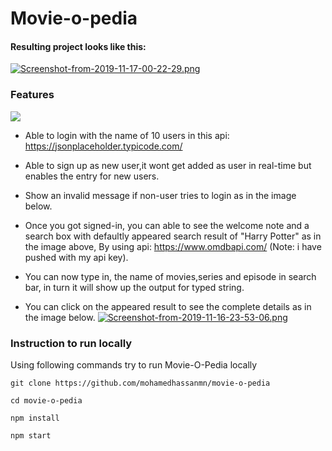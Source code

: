 # Movie-o-pedia

#### Resulting project looks like this:

[![Screenshot-from-2019-11-17-00-22-29.png](https://i.postimg.cc/2S0h8kQJ/Screenshot-from-2019-11-17-00-22-29.png)](https://postimg.cc/5XF6sMkq)

### Features
![](captured.gif)
* Able to login with the name of 10 users in this api: https://jsonplaceholder.typicode.com/
* Able to sign up as new user,it wont get added as user in real-time but enables the entry for new users.
* Show an invalid message if non-user tries to login as in the image below.

* Once you got signed-in, you can able to see the welcome note and a search box with defaultly appeared search result of "Harry Potter" as in the image above, By using api: https://www.omdbapi.com/ (Note: i have pushed with my api key).

* You can now type in, the name of movies,series and episode in search bar, in turn it will show up the output for typed string.
* You can click on the appeared result to see the complete details as in the image below. 
[![Screenshot-from-2019-11-16-23-53-06.png](https://i.postimg.cc/tCwH0Pfm/Screenshot-from-2019-11-16-23-53-06.png)](https://postimg.cc/6yrPn7Bd)
### Instruction to run locally
Using following commands try to run Movie-O-Pedia locally

`git clone https://github.com/mohamedhassanmn/movie-o-pedia`

`cd movie-o-pedia`

`npm install`

`npm start`
